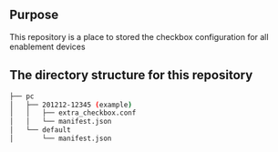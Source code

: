 ## Purpose
This repository is a place to stored the checkbox configuration for all enablement devices

## The directory structure for this repository
```bash
├── pc
│   ├── 201212-12345 (example)
│   │   ├── extra_checkbox.conf
│   │   └── manifest.json
│   └── default
│       └── manifest.json
```
